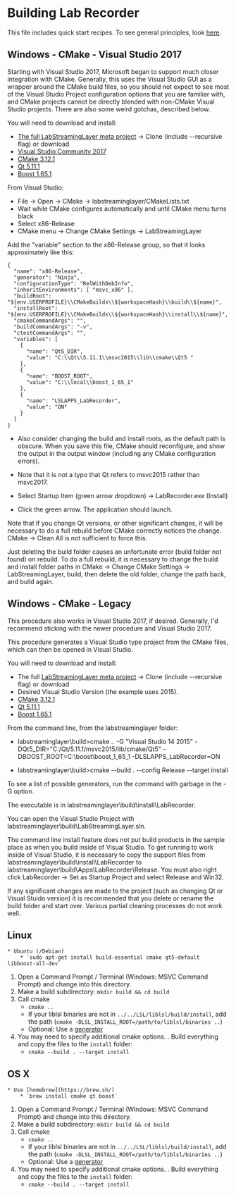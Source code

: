 # Building Lab Recorder

This file includes quick start recipes. To see general principles, look [here](https://github.com/labstreaminglayer/labstreaminglayer/blob/master/doc/BUILD.md).


## Windows - CMake - Visual Studio 2017

Starting with Visual Studio 2017, Microsoft began to support much closer integration with CMake. Generally, this uses the Visual Studio GUI as a wrapper around the CMake build files, so you should not expect to see most of the Visual Studio Project configuration options that you are familiar with, and CMake projects cannot be directly blended with non-CMake Visual Studio projects. There are also some weird gotchas, described below.

You will need to download and install:<BR/>
 * [The full LabStreamingLayer meta project](https://github.com/labstreaminglayer/labstreaminglayer) -> Clone (include --recursive flag) or download  
 * [Visual Studio Community 2017](https://imagine.microsoft.com/en-us/Catalog/Product/530)
 * [CMake 3.12.1](https://cmake.org/files/v3.12/)
 * [Qt 5.11.1](https://download.qt.io/archive/qt/5.11/) 
 * [Boost 1.65.1](https://sourceforge.net/projects/boost/files/boost-binaries/1.65.1/boost_1_65_1-msvc-14.1-32.exe/download)


From Visual Studio:<BR/> 
 * File -> Open -> CMake -> labstreaminglayer/CMakeLists.txt
 * Wait while CMake configures automatically and until CMake menu turns black
 * Select x86-Release
 * CMake menu -> Change CMake Settings -> LabStreamingLayer

Add the "variable" section to the x86-Release group, so that it looks approximately like this:
```
{
  "name": "x86-Release",
  "generator": "Ninja",
  "configurationType": "RelWithDebInfo",
  "inheritEnvironments": [ "msvc_x86" ],
  "buildRoot": "${env.USERPROFILE}\\CMakeBuilds\\${workspaceHash}\\build\\${name}",
  "installRoot": "${env.USERPROFILE}\\CMakeBuilds\\${workspaceHash}\\install\\${name}",
  "cmakeCommandArgs": "",
  "buildCommandArgs": "-v",
  "ctestCommandArgs": "",
  "variables": [
    {
      "name": "Qt5_DIR",
      "value": "C:\\Qt\\5.11.1\\msvc2015\\lib\\cmake\\Qt5 "
    },
    {
      "name": "BOOST_ROOT",
      "value": "C:\\local\\boost_1_65_1"
    },
    {
      "name": "LSLAPPS_LabRecorder",
      "value": "ON"
    }
  ]
}
```
	
 * Also consider changing the build and install roots, as the default path is obscure. When you save this file, CMake should reconfigure, and show the output in the output window (including any CMake configuration errors).

 * Note that it is not a typo that Qt refers to msvc2015 rather than msvc2017.

 * Select Startup Item (green arrow dropdown) -> LabRecorder.exe (Install)

 * Click the green arrow. The application should launch.

Note that if you change Qt versions, or other significant changes, it will be necessary to do a full rebuild before CMake correctly notices the change. CMake -> Clean All is not sufficient to force this.

Just deleting the build folder causes an unfortunate error (build folder not found) on rebuild. To do a full rebuild, it is necessary to change the build and install folder paths in CMake -> Change CMake Settings -> LabStreamingLayer, build, then delete the old folder, change the path back, and build again.


## Windows - CMake - Legacy

This procedure also works in Visual Studio 2017, if desired. Generally, I'd recommend sticking with the newer procedure and Visual Studio 2017.

This procedure generates a Visual Studio type project from the CMake files, which can then be opened in Visual Studio.

You will need to download and install:<BR/>
 * The full [LabStreamingLayer meta project](https://github.com/labstreaminglayer/labstreaminglayer) -> Clone (include --recursive flag) or download  
 * Desired Visual Studio Version (the example uses 2015).
 * [CMake 3.12.1](https://cmake.org/files/v3.12/)
 * [Qt 5.11.1](https://download.qt.io/archive/qt/5.11/) 
 * [Boost 1.65.1](https://sourceforge.net/projects/boost/files/boost-binaries/1.65.1/boost_1_65_1-msvc-14.1-32.exe/download)

From the command line, from the labstreaminglayer folder:
 * labstreaminglayer\build>cmake .. -G "Visual Studio 14 2015" -DQt5_DIR="C:/Qt/5.11.1/msvc2015/lib/cmake/Qt5" -DBOOST_ROOT=C:\boost\boost_1_65_1 -DLSLAPPS_LabRecorder=ON

 * labstreaminglayer\build>cmake --build . --config Release --target install

To see a list of possible generators, run the command with garbage in the -G option. 

The executable is in labstreaminglayer\build\install\LabRecorder.

You can open the Visual Studio Project with labstreaminglayer\build\LabStreamingLayer.sln.

The command line install feature does not put build products in the sample place as when you build inside of Visual Studio. To get running to work inside of Visual Studio, it is necessary to copy the support files from labstreaminglayer\build\install\LabRecorder to labstreaminglayer\build\Apps\LabRecorder\Release. You must also right click LabRecorder -> Set as Startup Project and select Release and Win32.<BR/>

If any significant changes are made to the project (such as changing Qt or Visual Stuido version) it is recommended that you delete or rename the build folder and start over. Various partial cleaning processes do not work well.


## Linux

    * Ubuntu (/Debian)
        * `sudo apt-get install build-essential cmake qt5-default libboost-all-dev`

1. Open a Command Prompt / Terminal (Windows: MSVC Command Prompt) and change into this directory.
1. Make a build subdirectory: `mkdir build && cd build`
1. Call cmake
    * `cmake ..`
    * If your liblsl binaries are not in `../../LSL/liblsl/build/install`, add the path (`cmake -DLSL_INSTALL_ROOT=/path/to/liblsl/binaries ..`)
    * Optional: Use a [generator](https://cmake.org/cmake/help/latest/manual/cmake-generators.7.html#visual-studio-generators)
1. You may need to specify additional cmake options.
 . Build everything and copy the files to the `install` folder:
    * `cmake --build . --target install`	


## OS X

    * Use [homebrew](https://brew.sh/)
        * `brew install cmake qt boost`

1. Open a Command Prompt / Terminal (Windows: MSVC Command Prompt) and change into this directory.
1. Make a build subdirectory: `mkdir build && cd build`
1. Call cmake
    * `cmake ..`
    * If your liblsl binaries are not in `../../LSL/liblsl/build/install`, add the path (`cmake -DLSL_INSTALL_ROOT=/path/to/liblsl/binaries ..`)
    * Optional: Use a [generator](https://cmake.org/cmake/help/latest/manual/cmake-generators.7.html#visual-studio-generators)
1. You may need to specify additional cmake options.
 . Build everything and copy the files to the `install` folder:
    * `cmake --build . --target install`

